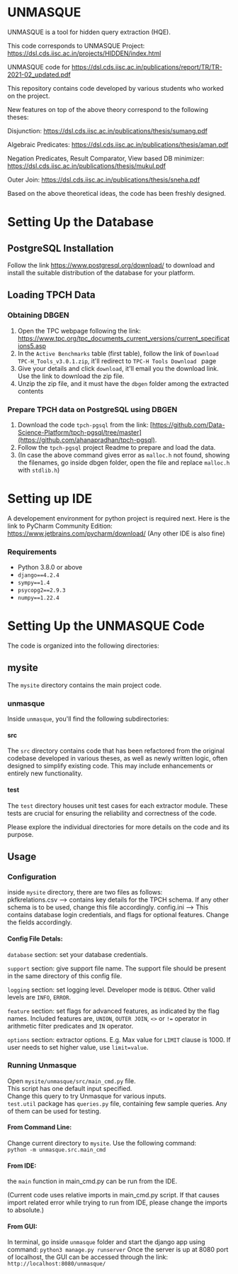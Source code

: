# UNMASQUE

UNMASQUE is a tool for hidden query extraction (HQE).

This code corresponds to UNMASQUE Project: https://dsl.cds.iisc.ac.in/projects/HIDDEN/index.html 

UNMASQUE code for https://dsl.cds.iisc.ac.in/publications/report/TR/TR-2021-02_updated.pdf    

This repository contains code developed by various students who worked on the project.  

New features on top of the above theory correspond to the following theses:  

Disjunction: https://dsl.cds.iisc.ac.in/publications/thesis/sumang.pdf  

Algebraic Predicates: https://dsl.cds.iisc.ac.in/publications/thesis/aman.pdf  

Negation Predicates, Result Comparator, View based DB minimizer: https://dsl.cds.iisc.ac.in/publications/thesis/mukul.pdf  

Outer Join: https://dsl.cds.iisc.ac.in/publications/thesis/sneha.pdf  

Based on the above theoretical ideas, the code has been freshly designed.  


# Setting Up the Database
## PostgreSQL Installation  

Follow the link https://www.postgresql.org/download/ to download and install the suitable distribution of the database for your platform. 

## Loading TPCH Data  

### Obtaining DBGEN
1. Open the TPC webpage following the link: https://www.tpc.org/tpc_documents_current_versions/current_specifications5.asp  
2. In the `Active Benchmarks` table (first table), follow the link of `Download TPC-H_Tools_v3.0.1.zip`, it'll redirect to `TPC-H Tools Download
` page   
3. Give your details and click `download`, it'll email you the download link. Use the link to download the zip file.  
4. Unzip the zip file, and it must have the `dbgen` folder among the extracted contents  

### Prepare TPCH data on PostgreSQL using DBGEN
1. Download the code `tpch-pgsql` from the link: [https://github.com/Data-Science-Platform/tpch-pgsql/tree/master](https://github.com/ahanapradhan/tpch-pgsql).  
2. Follow the `tpch-pgsql` project Readme to prepare and load the data.  
3. (In case the above command gives error as `malloc.h` not found, showing the filenames, go inside dbgen folder, open the file and replace `malloc.h` with `stdlib.h`)  

# Setting up IDE  
A developement environment for python project is required next. Here is the link to PyCharm Community Edition: https://www.jetbrains.com/pycharm/download/  (Any other IDE is also fine)

### Requirements
* Python 3.8.0 or above
* `django==4.2.4`
* `sympy==1.4`
* `psycopg2==2.9.3`
* `numpy==1.22.4`

# Setting Up the UNMASQUE Code

The code is organized into the following directories:  

## mysite

The `mysite` directory contains the main project code.

### unmasque

Inside `unmasque`, you'll find the following subdirectories:

#### src

The `src` directory contains code that has been refactored from the original codebase developed in various theses, as well as newly written logic, often designed to simplify existing code. This may include enhancements or entirely new functionality.

#### test

The `test` directory houses unit test cases for each extractor module. These tests are crucial for ensuring the reliability and correctness of the code.

Please explore the individual directories for more details on the code and its purpose.

## Usage

### Configuration
inside `mysite` directory, there are two files as follows:  
pkfkrelations.csv --> contains key details for the TPCH schema. If any other schema is to be used, change this file accordingly.
config.ini --> This contains database login credentials, and flags for optional features. Change the fields accordingly.  

#### Config File Detals:
`database` section: set your database credentials.  

`support` section: give support file name. The support file should be present in the same directory of this config file.

`logging` section: set logging level. Developer mode is `DEBUG`. Other valid levels are `INFO`, `ERROR`.

`feature` section: set flags for advanced features, as indicated by the flag names. Included features are, `UNION`, `OUTER JOIN`, `<>` or `!=` operator in arithmetic filter predicates and `IN` operator. 

`options` section: extractor options. E.g. Max value for `LIMIT` clause is 1000. If user needs to set higher value, use `limit=value`.


### Running Unmasque
Open `mysite/unmasque/src/main_cmd.py` file.  
This script has one default input specified.  
Change this query to try Unmasque for various inputs.  
`test.util` package has `queries.py` file, containing few sample queries. Any of them can be used for testing.

#### From Command Line:
Change current directory to `mysite`.
Use the following command:  
`python -m unmasque.src.main_cmd` 

#### From IDE:
the `main` function in main_cmd.py can be run from the IDE.  

(Current code uses relative imports in main_cmd.py script. If that causes import related error while trying to run from IDE, please change the imports to absolute.)

#### From GUI:
In terminal, go inside `unmasque` folder and start the django app using command: `python3 manage.py runserver`
Once the server is up at 8080 port of localhost, the GUI can be accessed through the link: `http://localhost:8080/unmasque/`

